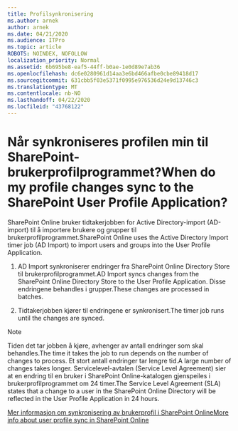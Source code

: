 ```yaml
---
title: Profilsynkronisering
ms.author: arnek
author: arnek
ms.date: 04/21/2020
ms.audience: ITPro
ms.topic: article
ROBOTS: NOINDEX, NOFOLLOW
localization_priority: Normal
ms.assetid: 6b695be8-eaf5-44ff-b0ae-1e0d89e7ab36
ms.openlocfilehash: dc6e0280961d14aa3e6bd466afbe0cbe89418d17
ms.sourcegitcommit: 631cbb5f03e5371f0995e976536d24e9d13746c3
ms.translationtype: MT
ms.contentlocale: nb-NO
ms.lasthandoff: 04/22/2020
ms.locfileid: "43768122"
---
```

# <a name="when-do-my-profile-changes-sync-to-the-sharepoint-user-profile-application"></a><span data-ttu-id="54310-102">Når synkroniseres profilen min til SharePoint-brukerprofilprogrammet?</span><span class="sxs-lookup"><span data-stu-id="54310-102">When do my profile changes sync to the SharePoint User Profile Application?</span></span>

<span data-ttu-id="54310-103">SharePoint Online bruker tidtakerjobben for Active Directory-import (AD-import) til å importere brukere og grupper til brukerprofilprogrammet.</span><span class="sxs-lookup"><span data-stu-id="54310-103">SharePoint Online uses the Active Directory Import timer job (AD Import) to import users and groups into the User Profile Application.</span></span> 
  
1. <span data-ttu-id="54310-104">AD Import synkroniserer endringer fra SharePoint Online Directory Store til brukerprofilprogrammet.</span><span class="sxs-lookup"><span data-stu-id="54310-104">AD Import syncs changes from the SharePoint Online Directory Store to the User Profile Application.</span></span> <span data-ttu-id="54310-105">Disse endringene behandles i grupper.</span><span class="sxs-lookup"><span data-stu-id="54310-105">These changes are processed in batches.</span></span>
    
2. <span data-ttu-id="54310-106">Tidtakerjobben kjører til endringene er synkronisert.</span><span class="sxs-lookup"><span data-stu-id="54310-106">The timer job runs until the changes are synced.</span></span>
    
> [!NOTE]
> <span data-ttu-id="54310-107">Tiden det tar jobben å kjøre, avhenger av antall endringer som skal behandles.</span><span class="sxs-lookup"><span data-stu-id="54310-107">The time it takes the job to run depends on the number of changes to process.</span></span> <span data-ttu-id="54310-108">Et stort antall endringer tar lengre tid.</span><span class="sxs-lookup"><span data-stu-id="54310-108">A large number of changes takes longer.</span></span> <span data-ttu-id="54310-109">Servicelevel-avtalen (Service Level Agreement) sier at en endring til en bruker i SharePoint Online-katalogen gjenspeiles i brukerprofilprogrammet om 24 timer.</span><span class="sxs-lookup"><span data-stu-id="54310-109">The Service Level Agreement (SLA) states that a change to a user in the SharePoint Online Directory will be reflected in the User Profile Application in 24 hours.</span></span> 
  
[<span data-ttu-id="54310-110">Mer informasjon om synkronisering av brukerprofil i SharePoint Online</span><span class="sxs-lookup"><span data-stu-id="54310-110">More info about user profile sync in SharePoint Online</span></span>](https://go.microsoft.com/fwlink/?linkid=875671)
  

